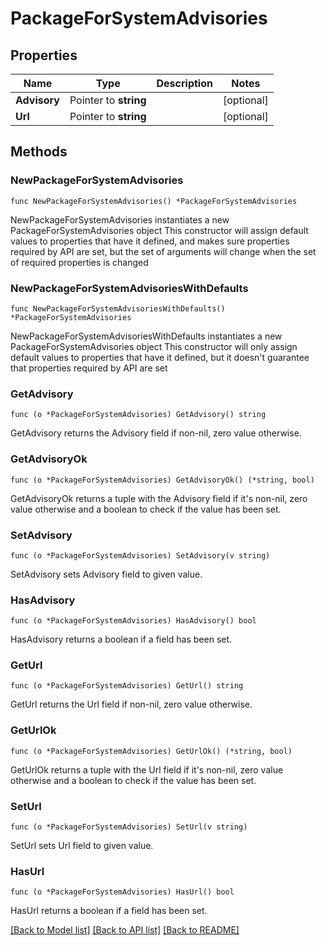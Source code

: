 # PackageForSystemAdvisories

## Properties

Name | Type | Description | Notes
------------ | ------------- | ------------- | -------------
**Advisory** | Pointer to **string** |  | [optional] 
**Url** | Pointer to **string** |  | [optional] 

## Methods

### NewPackageForSystemAdvisories

`func NewPackageForSystemAdvisories() *PackageForSystemAdvisories`

NewPackageForSystemAdvisories instantiates a new PackageForSystemAdvisories object
This constructor will assign default values to properties that have it defined,
and makes sure properties required by API are set, but the set of arguments
will change when the set of required properties is changed

### NewPackageForSystemAdvisoriesWithDefaults

`func NewPackageForSystemAdvisoriesWithDefaults() *PackageForSystemAdvisories`

NewPackageForSystemAdvisoriesWithDefaults instantiates a new PackageForSystemAdvisories object
This constructor will only assign default values to properties that have it defined,
but it doesn't guarantee that properties required by API are set

### GetAdvisory

`func (o *PackageForSystemAdvisories) GetAdvisory() string`

GetAdvisory returns the Advisory field if non-nil, zero value otherwise.

### GetAdvisoryOk

`func (o *PackageForSystemAdvisories) GetAdvisoryOk() (*string, bool)`

GetAdvisoryOk returns a tuple with the Advisory field if it's non-nil, zero value otherwise
and a boolean to check if the value has been set.

### SetAdvisory

`func (o *PackageForSystemAdvisories) SetAdvisory(v string)`

SetAdvisory sets Advisory field to given value.

### HasAdvisory

`func (o *PackageForSystemAdvisories) HasAdvisory() bool`

HasAdvisory returns a boolean if a field has been set.

### GetUrl

`func (o *PackageForSystemAdvisories) GetUrl() string`

GetUrl returns the Url field if non-nil, zero value otherwise.

### GetUrlOk

`func (o *PackageForSystemAdvisories) GetUrlOk() (*string, bool)`

GetUrlOk returns a tuple with the Url field if it's non-nil, zero value otherwise
and a boolean to check if the value has been set.

### SetUrl

`func (o *PackageForSystemAdvisories) SetUrl(v string)`

SetUrl sets Url field to given value.

### HasUrl

`func (o *PackageForSystemAdvisories) HasUrl() bool`

HasUrl returns a boolean if a field has been set.


[[Back to Model list]](../README.md#documentation-for-models) [[Back to API list]](../README.md#documentation-for-api-endpoints) [[Back to README]](../README.md)


